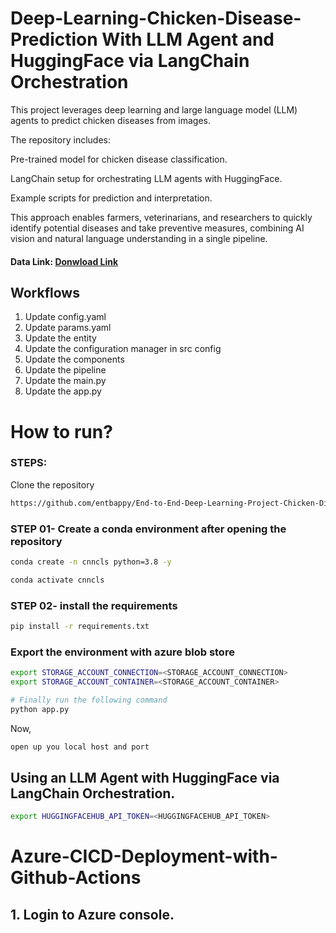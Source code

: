 
# Deep-Learning-Chicken-Disease-Prediction With LLM Agent and HuggingFace via LangChain Orchestration

This project leverages deep learning and large language model (LLM) agents to predict chicken diseases from images.

The repository includes:

Pre-trained model for chicken disease classification.

LangChain setup for orchestrating LLM agents with HuggingFace.

Example scripts for prediction and interpretation.

This approach enables farmers, veterinarians, and researchers to quickly identify potential diseases and take preventive measures, combining AI vision and natural language understanding in a single pipeline.


#### Data Link: [Donwload Link](https://drive.google.com/file/d/1pV0DAdyjzsjk0HL7f8_5qiS_mVyjYk25/view?usp=sharing)

## Workflows

1. Update config.yaml
3. Update params.yaml
4. Update the entity
5. Update the configuration manager in src config
6. Update the components
7. Update the pipeline 
8. Update the main.py
9. Update the app.py




# How to run?
### STEPS:

Clone the repository

```bash
https://github.com/entbappy/End-to-End-Deep-Learning-Project-Chicken-Disease
```
### STEP 01- Create a conda environment after opening the repository

```bash
conda create -n cnncls python=3.8 -y
```

```bash
conda activate cnncls
```


### STEP 02- install the requirements
```bash
pip install -r requirements.txt
```


### Export the environment with azure blob store
```bash
export STORAGE_ACCOUNT_CONNECTION=<STORAGE_ACCOUNT_CONNECTION>
export STORAGE_ACCOUNT_CONTAINER=<STORAGE_ACCOUNT_CONTAINER>

```


```bash
# Finally run the following command
python app.py
```

Now,
```bash
open up you local host and port
```

## Using an LLM Agent with HuggingFace via LangChain Orchestration.
```bash
export HUGGINGFACEHUB_API_TOKEN=<HUGGINGFACEHUB_API_TOKEN>
```


# Azure-CICD-Deployment-with-Github-Actions

## 1. Login to Azure console.

